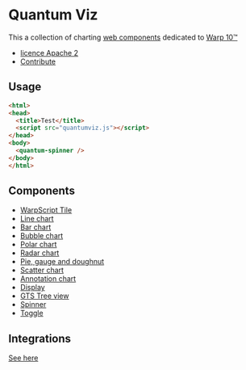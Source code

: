 # Quantum Viz

This a collection of charting [web components](https://fr.wikipedia.org/wiki/Composants_web) dedicated to [Warp 10™](https://www.warp10.io)

- [licence Apache 2](./LICENSE.md)
- [Contribute](./CONTRIBUTING.md)

## Usage

```html
<html>
<head>
  <title>Test</title>
  <script src="quantumviz.js"></script>
</head>
<body>
  <quantum-spinner />
</body>
</html>
```

## Components

- [WarpScript Tile](src/components/quantum-tile/quantum-tile.md)
- [Line chart](src/components/quantum-chart/quantum-chart.md)
- [Bar chart](src/components/quantum-bar/quantum-bar.md)
- [Bubble chart](src/components/quantum-bubble/quantum-bubble.md)
- [Polar chart](src/components/quantum-polar/quantum-polar.md)
- [Radar chart](src/components/quantum-radar/quantum-radar.md)
- [Pie, gauge and doughnut](src/components/quantum-pie/quantum-pie.md)
- [Scatter chart](src/components/quantum-scatter/quantum-scatter.md)
- [Annotation chart](src/components/quantum-annotation/quantum-annotation.md)
- [Display](src/components/quantum-display/quantum-display.md)
- [GTS Tree view](src/components/quantum-gts-tree/quantum-gts-tree.md)
- [Spinner](src/components/quantum-spinner/quantum-spinner.md)
- [Toggle](src/components/quantum-toggle/quantum-toggle.md)


## Integrations

[See here](https://stenciljs.com/docs/framework-integration)
